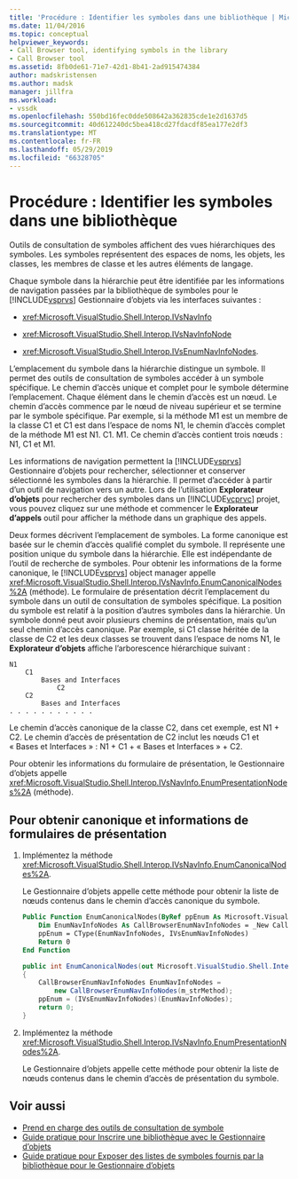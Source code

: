 ```yaml
---
title: 'Procédure : Identifier les symboles dans une bibliothèque | Microsoft Docs'
ms.date: 11/04/2016
ms.topic: conceptual
helpviewer_keywords:
- Call Browser tool, identifying symbols in the library
- Call Browser tool
ms.assetid: 8fb0de61-71e7-42d1-8b41-2ad915474384
author: madskristensen
ms.author: madsk
manager: jillfra
ms.workload:
- vssdk
ms.openlocfilehash: 550bd16fec0dde508642a362835cde1e2d1637d5
ms.sourcegitcommit: 40d612240dc5bea418cd27fdacdf85ea177e2df3
ms.translationtype: MT
ms.contentlocale: fr-FR
ms.lasthandoff: 05/29/2019
ms.locfileid: "66328705"
---
```

# <a name="how-to-identify-symbols-in-a-library"></a>Procédure : Identifier les symboles dans une bibliothèque
Outils de consultation de symboles affichent des vues hiérarchiques des symboles. Les symboles représentent des espaces de noms, les objets, les classes, les membres de classe et les autres éléments de langage.

 Chaque symbole dans la hiérarchie peut être identifiée par les informations de navigation passées par la bibliothèque de symboles pour le [!INCLUDE[vsprvs](../../code-quality/includes/vsprvs_md.md)] Gestionnaire d’objets via les interfaces suivantes :

- <xref:Microsoft.VisualStudio.Shell.Interop.IVsNavInfo>

- <xref:Microsoft.VisualStudio.Shell.Interop.IVsNavInfoNode>

- <xref:Microsoft.VisualStudio.Shell.Interop.IVsEnumNavInfoNodes>.

 L’emplacement du symbole dans la hiérarchie distingue un symbole. Il permet des outils de consultation de symboles accéder à un symbole spécifique. Le chemin d’accès unique et complet pour le symbole détermine l’emplacement. Chaque élément dans le chemin d’accès est un nœud. Le chemin d’accès commence par le nœud de niveau supérieur et se termine par le symbole spécifique. Par exemple, si la méthode M1 est un membre de la classe C1 et C1 est dans l’espace de noms N1, le chemin d’accès complet de la méthode M1 est N1. C1. M1. Ce chemin d’accès contient trois nœuds : N1, C1 et M1.

 Les informations de navigation permettent la [!INCLUDE[vsprvs](../../code-quality/includes/vsprvs_md.md)] Gestionnaire d’objets pour rechercher, sélectionner et conserver sélectionné les symboles dans la hiérarchie. Il permet d’accéder à partir d’un outil de navigation vers un autre. Lors de l’utilisation **Explorateur d’objets** pour rechercher des symboles dans un [!INCLUDE[vcprvc](../../code-quality/includes/vcprvc_md.md)] projet, vous pouvez cliquez sur une méthode et commencer le **Explorateur d’appels** outil pour afficher la méthode dans un graphique des appels.

 Deux formes décrivent l’emplacement de symboles. La forme canonique est basée sur le chemin d’accès qualifié complet du symbole. Il représente une position unique du symbole dans la hiérarchie. Elle est indépendante de l’outil de recherche de symboles. Pour obtenir les informations de la forme canonique, le [!INCLUDE[vsprvs](../../code-quality/includes/vsprvs_md.md)] object manager appelle <xref:Microsoft.VisualStudio.Shell.Interop.IVsNavInfo.EnumCanonicalNodes%2A> (méthode). Le formulaire de présentation décrit l’emplacement du symbole dans un outil de consultation de symboles spécifique. La position du symbole est relatif à la position d’autres symboles dans la hiérarchie. Un symbole donné peut avoir plusieurs chemins de présentation, mais qu’un seul chemin d’accès canonique. Par exemple, si C1 classe héritée de la classe de C2 et les deux classes se trouvent dans l’espace de noms N1, le **Explorateur d’objets** affiche l’arborescence hiérarchique suivant :

```
N1
    C1
        Bases and Interfaces
            C2
    C2
        Bases and Interfaces
. . . . . . . . . . .

```

 Le chemin d’accès canonique de la classe C2, dans cet exemple, est N1 + C2. Le chemin d’accès de présentation de C2 inclut les nœuds C1 et « Bases et Interfaces » : N1 + C1 + « Bases et Interfaces » + C2.

 Pour obtenir les informations du formulaire de présentation, le Gestionnaire d’objets appelle <xref:Microsoft.VisualStudio.Shell.Interop.IVsNavInfo.EnumPresentationNodes%2A> (méthode).

## <a name="to-obtain-canonical-and-presentation-forms-information"></a>Pour obtenir canonique et informations de formulaires de présentation

1. Implémentez la méthode <xref:Microsoft.VisualStudio.Shell.Interop.IVsNavInfo.EnumCanonicalNodes%2A>.

     Le Gestionnaire d’objets appelle cette méthode pour obtenir la liste de nœuds contenus dans le chemin d’accès canonique du symbole.

    ```vb
    Public Function EnumCanonicalNodes(ByRef ppEnum As Microsoft.VisualStudio.Shell.Interop.IVsEnumNavInfoNodes) As Integer
        Dim EnumNavInfoNodes As CallBrowserEnumNavInfoNodes = _New CallBrowserEnumNavInfoNodes(m_strMethod)
        ppEnum = CType(EnumNavInfoNodes, IVsEnumNavInfoNodes)
        Return 0
    End Function
    ```

    ```csharp
    public int EnumCanonicalNodes(out Microsoft.VisualStudio.Shell.Interop.IVsEnumNavInfoNodes ppEnum)
    {
        CallBrowserEnumNavInfoNodes EnumNavInfoNodes =
            new CallBrowserEnumNavInfoNodes(m_strMethod);
        ppEnum = (IVsEnumNavInfoNodes)(EnumNavInfoNodes);
        return 0;
    }

    ```

2. Implémentez la méthode <xref:Microsoft.VisualStudio.Shell.Interop.IVsNavInfo.EnumPresentationNodes%2A>.

     Le Gestionnaire d’objets appelle cette méthode pour obtenir la liste de nœuds contenus dans le chemin d’accès de présentation du symbole.

## <a name="see-also"></a>Voir aussi
- [Prend en charge des outils de consultation de symbole](../../extensibility/internals/supporting-symbol-browsing-tools.md)
- [Guide pratique pour Inscrire une bibliothèque avec le Gestionnaire d’objets](../../extensibility/internals/how-to-register-a-library-with-the-object-manager.md)
- [Guide pratique pour Exposer des listes de symboles fournis par la bibliothèque pour le Gestionnaire d’objets](../../extensibility/internals/how-to-expose-lists-of-symbols-provided-by-the-library-to-the-object-manager.md)